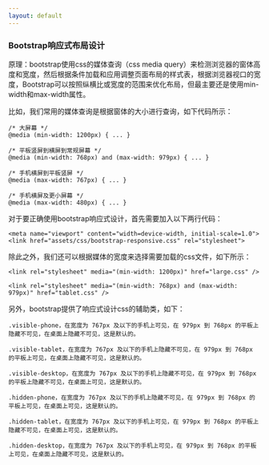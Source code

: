 ```yaml
---
layout: default
---
```


### Bootstrap响应式布局设计

原理：bootstrap使用css的媒体查询（css media query）来检测浏览器的窗体高度和宽度，然后根据条件加载和应用调整页面布局的样式表，根据浏览器视口的宽度，Bootstrap可以按照纵横比或宽度的范围来优化布局，但最主要还是使用min-width和max-width属性。

比如，我们常用的媒体查询是根据窗体的大小进行查询，如下代码所示：
	
	/* 大屏幕 */
	@media (min-width: 1200px) { ... }

	/* 平板竖屏到横屏到常规屏幕 */
	@media (min-width: 768px) and (max-width: 979px) { ... }

	/* 手机横屏到平板竖屏 */
	@media (max-width: 767px) { ... }

	/* 手机横屏及更小屏幕 */
	@media (max-width: 480px) { ... }
	

对于要正确使用bootstrap响应式设计，首先需要加入以下两行代码：

	<meta name="viewport" content="width=device-width, initial-scale=1.0">
	<link href="assets/css/bootstrap-responsive.css" rel="stylesheet">
	
除此之外，我们还可以根据媒体的宽度来选择需要加载的css文件，如下所示：
	
	<link rel="stylesheet" media="(min-width: 1200px)" href="large.css" />

	<link rel="stylesheet" media="(min-width: 768px) and (max-width: 979px)" href="tablet.css" />
	
另外，bootstrap提供了响应式设计css的辅助类，如下：
	
	.visible-phone，在宽度为 767px 及以下的手机上可见，在 979px 到 768px 的平板上隐藏不可见，在桌面上隐藏不可见，这是默认的。

	.visible-tablet，在宽度为 767px 及以下的手机上隐藏不可见，在 979px 到 768px 的平板上可见，在桌面上隐藏不可见，这是默认的。

	.visible-desktop，在宽度为 767px 及以下的手机上隐藏不可见，在 979px 到 768px 的平板上隐藏不可见，在桌面上可见，这是默认的。

	.hidden-phone，在宽度为 767px 及以下的手机上隐藏不可见，在 979px 到 768px 的平板上可见，在桌面上可见，这是默认的。

	.hidden-tablet，在宽度为 767px 及以下的手机上可见，在 979px 到 768px 的平板上隐藏不可见，在桌面上可见，这是默认的。

	.hidden-desktop，在宽度为 767px 及以下的手机上可见，在 979px 到 768px 的平板上可见，在桌面上隐藏不可见，这是默认的。
